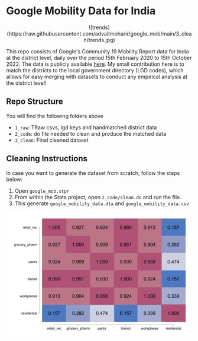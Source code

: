 # Google Mobility Data for India
<p align="center">
![trends](https://raw.githubusercontent.com/advaitmoharir/google_mob/main/3_clean/trends.jpg)
</p>


This repo consists of Google's Community 19 Mobility Report data for India at the district level, daily over the period 15th February 2020 to 15th October 2022. The data is publicly available [here](https://www.google.com/covid19/mobility/data_documentation.html?hl=en). My small contribution here is to match the districts to the local government directory (LGD codes), which allows for easy merging with datasets to conduct any empirical analysis at the district level!

## Repo Structure

You will find the following folders above

- `1_raw`: TRaw csvs, lgd keys and handmatched district data
- `2_code`: do file needed to clean and produce the matched data
- `3_clean`: Final cleaned dataset

## Cleaning Instructions

In case you want to generate the dataset from scratch, follow the steps below:

1. Open `google_mob.stpr`
2. From within the Stata project, open `2_code/clean.do` and run the file.
3. This generate `google_mobility_data.dta` and `google_mobility_data.csv`

![trends](https://raw.githubusercontent.com/advaitmoharir/google_mob/main/3_clean/heatmap.jpg)
